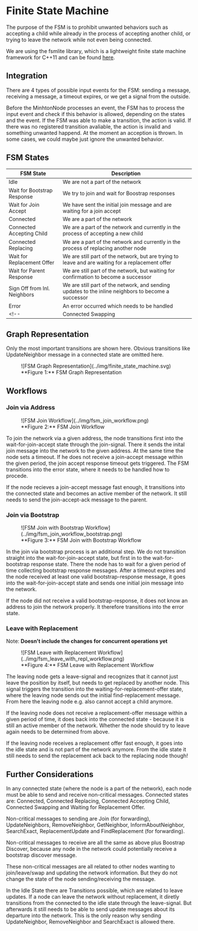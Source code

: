# Finite State Machine

The purpose of the FSM is to prohibit unwanted behaviors such as accepting a child while already in the process of accepting another child, or trying to leave the network while not even being connected.

We are using the fsmlite library, which is a lightweight finite state machine framework for C++11 and can be found [here](https://github.com/tkem/fsmlite).

## Integration

There are 4 types of possible input events for the FSM: sending a message, receiving a message, a timeout expires, or we get a signal from the outside.

Before the MinhtonNode processes an event, the FSM has to process the input event and check if this behavior is allowed, depending on the states and the event.
If the FSM was able to make a transition, the action is valid.
If there was no registered transition avaliable, the action is invalid and something unwanted happend.
At the moment an acception is thrown.
In some cases, we could maybe just ignore the unwanted behavior.

## FSM States

| FSM State                    | Description                                                                                         |
|------------------------------|-----------------------------------------------------------------------------------------------------|
| Idle                         | We are not a part of the network                                                                    |
| Wait for Bootstrap Response  | We try to join and wait for Boostrap responses                                                      |
| Wait for Join Accept         | We have sent the initial join message and are waiting for a join accept                             |
| Connected                    | We are a part of the network                                                                        |
| Connected Accepting Child    | We are a part of the network and currently in the process of accepting a new child                  |
| Connected Replacing          | We are a part of the network and currently in the process of replacing another node                 |
| Wait for Replacement Offer   | We are still part of the network, but are trying to leave and are waiting for a replacement offer   |
| Wait for Parent Response     | We are still part of the network, but waiting for confirmation to become a successor                |
| Sign Off from Inl. Neighbors | We are still part of the network, and sending updates to the inline neighbors to become a successor |
| Error                        | An error occurred which needs to be handled                                                         |
<!--| Connected Swapping           | We are a part of the network and currently in the process of swapping our position                  |-->

## Graph Representation

Only the most important transitions are shown here. Obvious transitions like UpdateNeighbor message in a connected state are omitted here.

<figure markdown>
  <a id="fig_fsm_graph"></a>
  ![FSM Graph Representation](../img/finite_state_machine.svg)
  <figcaption markdown>**Figure 1:** FSM Graph Representation</figcaption>
</figure>

## Workflows

### Join via Address

<figure markdown>
  <a id="fig_fsm_join_address"></a>
  ![FSM Join Workflow](../img/fsm_join_workflow.png)
  <figcaption markdown>**Figure 2:** FSM Join Workflow</figcaption>
</figure>

To join the network via a given address, the node transitions first into the wait-for-join-accept state through the join-signal.
There it sends the inital join message into the network to the given address.
At the same time the node sets a timeout.
If he does not receive a join-accept message within the given period, the join accept response timeout gets triggered.
The FSM transitions into the error state, where it needs to be handled how to procede.

If the node recieves a join-accept message fast enough, it transitions into the connected state and becomes an active member of the network.
It still needs to send the join-accept-ack message to the parent.

### Join via Bootstrap

<figure markdown>
  <a id="fig_fsm_join_bootstrap"></a>
  ![FSM Join with Bootstrap Workflow](../img/fsm_join_workflow_bootstrap.png)
  <figcaption markdown>**Figure 3:** FSM Join with Bootstrap Workflow</figcaption>
</figure>

In the join via bootstrap process is an additional step.
We do not transition straight into the wait-for-join-accept state, but first in to the wait-for-bootstrap response state.
There the node has to wait for a given period of time collecting bootstrap response messages.
After a timeout expires and the node received at least one valid bootstrap-response message, it goes into the wait-for-join-accept state and sends one initial join message into the network.

If the node did not receive a valid bootstrap-response, it does not know an address to join the network properly.
It therefore transitions into the error state.

### Leave with Replacement

Note: **Doesn't include the changes for concurrent operations yet**

<figure markdown>
  <a id="fig_fsm_leave"></a>
  ![FSM Leave with Replacement Workflow](../img/fsm_leave_with_repl_workflow.png)
  <figcaption markdown>**Figure 4:** FSM Leave with Replacement Workflow</figcaption>
</figure>

The leaving node gets a leave-signal and recognizes that it cannot just leave the position by itself, but needs to get replaced by another node.
This signal triggers the transition into the waiting-for-replacement-offer state, where the leaving node sends out the initial find-replacement message.
From here the leaving node e.g. also cannot accept a child anymore.

If the leaving node does not receive a replacement-offer message within a given period of time, it does back into the connected state - because it is still an active member of the network.
Whether the node should try to leave again needs to be determined from above.

If the leaving node receives a replacement offer fast enough, it goes into the idle state and is not part of the network anymore.
From the idle state it still needs to send the replacement ack back to the replacing node though!

<!--### Swap

![Figure 5](../img/fsm_swap_workflow.png "FSM Swap Workflow")

The node that is initiating the position swapping is called the initiator.
The node that the initiator wants to swap with is called the acceptor.

After the initiator gets the swap signal, the FSM transitions into the connected-swapping state.
In that state, the initiator is allowed to send the swap offer to the acceptor.
The acceptor receives the swap offer in the connected state.
The acceptor does not transition into the connected-swapping state, because for him the procedure is finished right after processing the swap offer by sending the swap ack. By then the position-swap is done for him.

The initiator receives a swap ack in the connected-swapping state and transitions back into the connected state.
If the initiator does not receive a swap ack within a certain period of time, a timeout gets triggered and the initiator transitions back into the connected state that way.-->

## Further Considerations

In any connected state (where the node is a part of the network), each node must be able to send and receive non-critical messages.
Connected states are: Connected, Connected Replacing, Connected Accepting Child, Connected Swapping and Waiting for Replacement Offer.

Non-critical messages to sending are Join (for forwarding), UpdateNeighbors, RemoveNeighbor, GetNeighbor, InformAboutNeighbor, SearchExact, ReplacementUpdate and FindReplacement (for forwarding).

Non-critical messages to receive are all the same as above plus Boostrap Discover, because any node in the network could potentially receive a bootstrap discover message.

These non-critical messages are all related to other nodes wanting to join/leave/swap and updating the network information.
But they do not change the state of the node sending/receiving the message.

In the Idle State there are Transitions possible, which are related to leave updates.
If a node can leave the network without replacement, it diretly transitions from the connected to the idle state through the leave-signal.
But afterwards it still needs to be able to send update messages about its departure into the network.
This is the only reason why sending UpdateNeighbor, RemoveNeighbor and SearchExact is allowed there.

